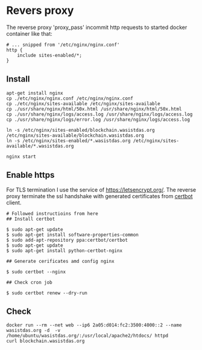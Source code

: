 
# Revers proxy

The reverse proxy 'proxy_pass' incommit http requests to started docker container like that:

```
# ... snipped from '/etc/nginx/nginx.conf'
http {
    include sites-enabled/*;
}
```

## Install

```
apt-get install nginx
cp ./etc/nginx/nginx.conf /etc/nginx/nginx.conf
cp ./etc/nginx/sites-available /etc/nginx/sites-available
cp ./usr/share/nginx/html/50x.html /usr/share/nginx/html/50x.html 
cp ./usr/share/nginx/logs/access.log /usr/share/nginx/logs/access.log
cp ./usr/share/nginx/logs/error.log /usr/share/nginx/logs/access.log 

ln -s /etc/nginx/sites-enabled/blockchain.wasistdas.org /etc/nginx/sites-available/blockchain.wasistdas.org
ln -s /etc/nginx/sites-enabled/*.wasistdas.org /etc/nginx/sites-available/*.wasistdas.org

nginx start
```

## Enable https

For TLS termination I use the service of https://letsencrypt.org/. The reverse proxy terminate the ssl handshake with generated certificates from [certbot](https://certbot.eff.org/lets-encrypt/ubuntuxenial-nginx) client. 

```
# Followed instructioins from here
## Install certbot

$ sudo apt-get update
$ sudo apt-get install software-properties-common
$ sudo add-apt-repository ppa:certbot/certbot
$ sudo apt-get update
$ sudo apt-get install python-certbot-nginx 

## Generate cerificates amd config nginx

$ sudo certbot --nginx

## Check cron job

$ sudo certbot renew --dry-run

```

## Check 

```
docker run --rm --net web --ip6 2a05:d014:fc2:3500:4000::2 --name wasistdas.org -d  -v /home/ubuntu/wasistdas.org/:/usr/local/apache2/htdocs/ httpd 
curl blockchain.wasistdas.org 
```

